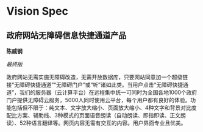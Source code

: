 # Vision Spec
## 政府网站无障碍信息快捷通道产品
__陈威钢__  

*最终版*

政府网站无需实施无障碍改造，无需开放数据库，只要网站同意加一个超级链接“无障碍快捷通道”“无障碍门户”或“听”诸如此类。当用户点击“无障碍快捷通道”，我们的服务器（云计算平台）在远程集中统一可同时为全国各地1000个政府门户提供无障碍云服务，5000人同时使用云平台，每个用户都有良好的体验。功能包括但不限于：纯文本、文字放大缩小、页面放大缩小、4种文字和背景对比度配比方案、辅助线、3种模式的页面语音朗读（自动朗读、即指即读、正文朗读）、52种语言翻译等。网页内容无需有交互的内容。用户界面专业且优美。
